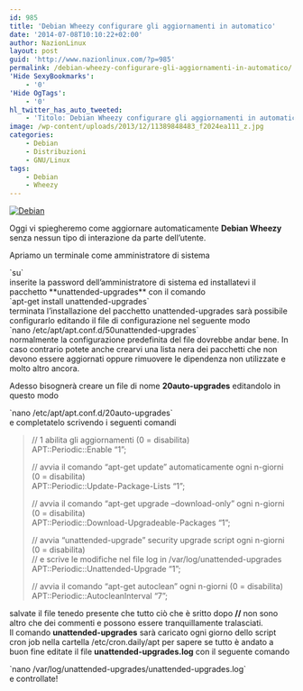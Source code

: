 ```yaml
---
id: 985
title: 'Debian Wheezy configurare gli aggiornamenti in automatico'
date: '2014-07-08T10:10:22+02:00'
author: NazionLinux
layout: post
guid: 'http://www.nazionlinux.com/?p=985'
permalink: /debian-wheezy-configurare-gli-aggiornamenti-in-automatico/
'Hide SexyBookmarks':
    - '0'
'Hide OgTags':
    - '0'
hl_twitter_has_auto_tweeted:
    - 'Titolo: Debian Wheezy configurare gli aggiornamenti in automatico, Articolo: http://wp.me/p4ANSQ-fT'
image: /wp-content/uploads/2013/12/11389848483_f2024ea111_z.jpg
categories:
    - Debian
    - Distribuzioni
    - GNU/Linux
tags:
    - Debian
    - Wheezy
---
```


[![Debian](https://i0.wp.com/farm4.staticflickr.com/3777/11389848483_5f70765d8e_o.jpg?resize=635%2C307 "Debian")](http://www.flickr.com/photos/12418137@N07/11389848483/ "Debian")

Oggi vi spiegheremo come aggiornare automaticamente **Debian Wheezy** senza nessun tipo di interazione da parte dell’utente.

Apriamo un terminale come amministratore di sistema

<div class="wp-terminal">`su`</div>inserite la password dell’amministratore di sistema ed installatevi il pacchetto **unattended-upgrades** con il comando

<div class="wp-terminal">`apt-get install unattended-upgrades`</div>terminata l’installazione del pacchetto unattended-upgrades sarà possibile configurarlo editando il file di configurazione nel seguente modo

<div class="wp-terminal">`nano /etc/apt/apt.conf.d/50unattended-upgrades`</div>normalmente la configurazione predefinita del file dovrebbe andar bene.  
In caso contrario potete anche crearvi una lista nera dei pacchetti che non devono essere aggiornati oppure rimuovere le dipendenza non utilizzate e molto altro ancora.

Adesso bisognerà creare un file di nome **20auto-upgrades** editandolo in questo modo

<div class="wp-terminal">`nano /etc/apt/apt.conf.d/20auto-upgrades`</div>e completatelo scrivendo i seguenti comandi

> // 1 abilita gli aggiornamenti (0 = disabilita)  
> APT::Periodic::Enable “1”;
> 
> // avvia il comando “apt-get update” automaticamente ogni n-giorni (0 = disabilita)  
> APT::Periodic::Update-Package-Lists “1”;
> 
> // avvia il comando “apt-get upgrade –download-only” ogni n-giorni (0 = disabilita)  
> APT::Periodic::Download-Upgradeable-Packages “1”;
> 
> // avvia “unattended-upgrade” security upgrade script ogni n-giorni (0 = disabilita)  
> // e scrive le modifiche nel file log in /var/log/unattended-upgrades  
> APT::Periodic::Unattended-Upgrade “1”;
> 
> // avvia il comando “apt-get autoclean” ogni n-giorni (0 = disabilita)  
> APT::Periodic::AutocleanInterval “7”;

salvate il file tenedo presente che tutto ciò che è sritto dopo **//** non sono altro che dei commenti e possono essere tranquillamente tralasciati.  
Il comando **unattended-upgrades** sarà caricato ogni giorno dello script cron job nella cartella /etc/cron.daily/apt per sapere se tutto è andato a buon fine editate il file **unattended-upgrades.log** con il seguente comando

<div class="wp-terminal">`nano /var/log/unattended-upgrades/unattended-upgrades.log`</div>e controllate!